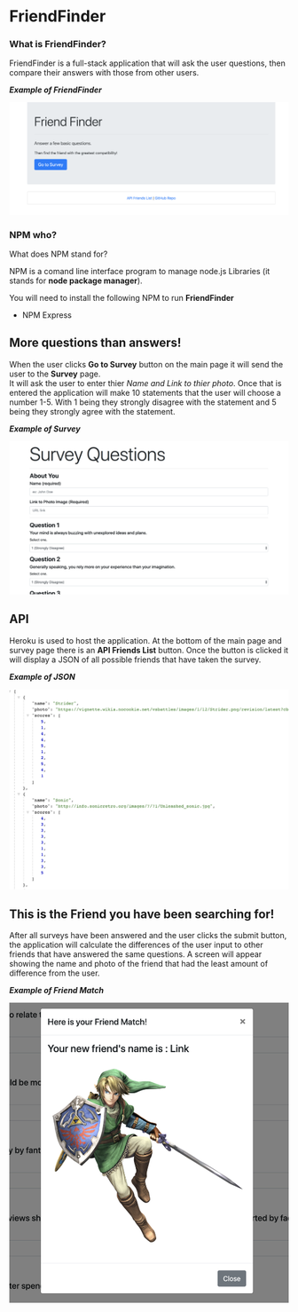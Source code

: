 # FriendFinder

### What is FriendFinder?
FriendFinder is a full-stack application that will ask the user questions, then compare their answers with those from other users. 

**_Example of FriendFinder_**

![Example of FriendFinder](/images/ffindex.png)

### NPM who?
What does NPM stand for?

NPM is a comand line interface program to manage node.js Libraries (it stands for **node package manager**).

You will need to install the following NPM to run **FriendFinder**
* NPM Express

## More questions than answers!
When the user clicks **Go to Survey** button on the main page it will send the user to the **Survey** page.  
It will ask the user to enter thier _Name and Link to thier photo_.
Once that is entered the application will make 10 statements that the user will choose a number 1-5.  With 1 being they strongly disagree with the statement and 5 being they strongly agree with the statement.

**_Example of Survey_**

![Example of Survey page](/images/ffsurvey.png)

## API
Heroku is used to host the application.  At the bottom of the main page and survey page there is an **API Friends List** button.
Once the button is clicked it will display a JSON of all possible friends that have taken the survey.

**_Example of JSON_**

![Example of JSON return](/images/ffapi.png)

## This is the Friend you have been searching for!
After all surveys have been answered and the user clicks the submit button, the application will calculate the differences of the user input to other friends that have answered the same questions. A screen will appear showing 
the name and photo of the friend that had the least amount of difference from the user.

**_Example of Friend Match_**

![Example of Friend Match image](/images/ffresult.png)